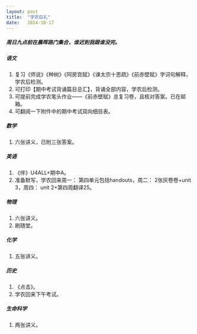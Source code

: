 ```yaml
---
layout: post
title:  "学农巨礼"
date:   2014-10-17
---
```


##### 周日九点前在晨晖路门集合，谁迟到我跟谁没完。

##### 语文
1. 复习《师说》《种树》《阿房宫赋》《谏太宗十思疏》《前赤壁赋》字词句解释，学农后检测。
2. 可打印【期中考试背诵篇目总汇】，背诵全部内容，学农后检测。
3. 可提前完成学农笔头作业——《前赤壁赋》总复习卷，且核对答案。已在邮箱。
4. 可翻阅一下附件中的期中考试双向细目表。

##### 数学
1. 六张讲义，已附三张答案。

##### 英语
1. 《伴》U4ALL+期中A。
2. 准备默写，学农回来周一： 第四单元包括handouts，周二： 2张灰卷卷+unit 3，周四： unit 2+第四周翻译25。

##### 物理
1. 六张讲义。
2. 刷随堂。

##### 化学
1. 五张讲义。

##### 历史
1. 《点击》。
2. 学农回来下午考试。

##### 生命科学
1. 两张讲义。
